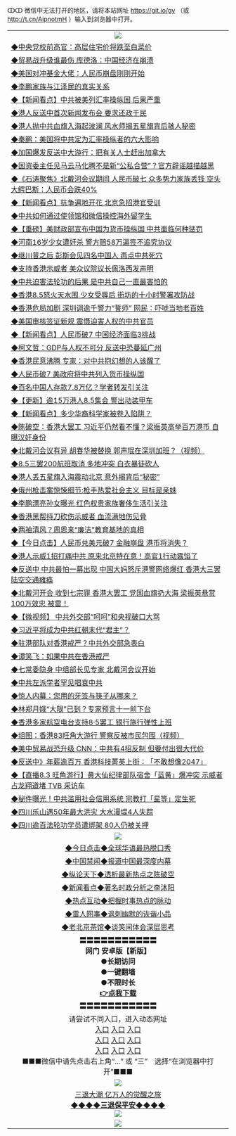 ↀↀ 微信中无法打开的地区，请将本站网址 https://git.io/gy （或 http://t.cn/AipnotmH ）输入到浏览器中打开。 

<table>
  <tr>
    <td align=center><img src="https://github.com/gyhhx/image-upload/blob/master/ogate-c.JPG" /></td>
  </tr>
  <tr>
<td align=left>
<a href="https://z7e5m3p3.stackpathcdn.com/oo.aspx?name=c1059989&key=iulvfagzrxnrcwra&from=gy">◆中央党校前高官：高层住宅价将跌至白菜价</a><br/></td>
  </tr>
  <tr>
<td align=left>
<a href="https://z7e5m3p3.stackpathcdn.com/oo.aspx?name=c1060076&key=iulvfagzrxnrcwra&from=gy">◆贸易战升级谁最伤 库德洛：中国经济在崩溃</a><br/></td>
 </tr>
  <tr>
<td align=left>
<a href="https://z7e5m3p3.stackpathcdn.com/oo.aspx?name=http://www.epochtimes.com/gb/19/8/6/n11434316.htm&key=iulvfagzrxnrcwra&from=gy">◆美国对冲基金大佬：人民币崩盘刚刚开始</a><br/></td>
 </tr>
   <tr>
<td align=left>
<a href="https://z7e5m3p3.stackpathcdn.com/oo.aspx?name=c1059796&key=iulvfagzrxnrcwra&from=gy">◆李鹏家族与江泽民的真实关系</a><br/></td>
   </tr> 
  <tr>
<td align=left>
<a href="https://z7e5m3p3.stackpathcdn.com/oo.aspx?name=c1060075&key=iulvfagzrxnrcwra&from=gy">◆【新闻看点】中共被美列汇率操纵国 后果严重</a><br/></td>
  </tr> 
 <tr>
<td align=left>
<a href="https://z7e5m3p3.stackpathcdn.com/oo.aspx?name=c1059986&key=iulvfagzrxnrcwra&from=gy">◆港人反送中首次新闻发布会 要求还政于民</a><br/>
</td>
   </tr>
 <tr>
<td align=left>
<a href="https://z7e5m3p3.stackpathcdn.com/oo.aspx?name=c1060034&key=iulvfagzrxnrcwra&from=gy">◆港人抛中共血旗入海起波澜 风水师揭五星旗背后骇人秘密</a><br/></td>
  </tr>
  <tr>
<td align=left>
<a href="https://z7e5m3p3.stackpathcdn.com/oo.aspx?name=http://www.soundofhope.org/gb/2019/08/05/n3085592.html&key=iulvfagzrxnrcwra&from=gy">◆秦鹏：美国将中共定为汇率操纵者的六大影响</a><br/></td>
 </tr>
   <tr>
<td align=left>
<a href="https://z7e5m3p3.stackpathcdn.com/oo.aspx?name=https://www.secretchina.com/news/gb/2019/08/06/902773.html&key=iulvfagzrxnrcwra&from=gy">◆加国爆发反送中大游行：把有关人士赶出加拿大</a><br/>
</td>
   </tr>
 <tr>
<td align=left>
<a href="https://z7e5m3p3.stackpathcdn.com/oo.aspx?name=http://www.soundofhope.org/gb/2019/08/05/n3085730.html&key=iulvfagzrxnrcwra&from=gy">◆国资委主任见马云马化腾不是新“公私合营”？官方辟谣越描越黑</a><br/></td>
  </tr>
  <tr>
<td align=left>
<a href="https://z7e5m3p3.stackpathcdn.com/oo.aspx?name=c816850_24_3&key=iulvfagzrxnrcwra&from=gy">◆《石涛聚焦》北戴河会议期间 人民币破七 众多势力家族丢钱 空头大鳄巴斯：人民币会跌40%</a><br/></td>
 </tr>
  <tr>
<td align=left>
<a href="https://z7e5m3p3.stackpathcdn.com/oo.aspx?name=c1060007&key=iulvfagzrxnrcwra&from=gy">◆【新闻看点】抗争遍地开花 北京急招港官受训</a><br/></td>
 </tr>
   <tr>
<td align=left>
<a href="https://z7e5m3p3.stackpathcdn.com/oo.aspx?name=c1060012&key=iulvfagzrxnrcwra&from=gy">◆中共如何通过使领馆和微信操控海外留学生</a><br/></td>
   </tr> 
  <tr>
<td align=left>
<a href="https://z7e5m3p3.stackpathcdn.com/oo.aspx?name=c1059781&key=iulvfagzrxnrcwra&from=gy">◆【重磅】美财政部宣布中国为货币操纵国 中共面临何种惩罚</a><br/></td>
  </tr> 
 <tr>
<td align=left>
<a href="https://z7e5m3p3.stackpathcdn.com/oo.aspx?name=c1059940&key=iulvfagzrxnrcwra&from=gy">◆河南16岁少女遭奸杀 警方赔58万逼签不追究协议</a><br/>
</td>
   </tr>
 <tr>
<td align=left>
<a href="https://z7e5m3p3.stackpathcdn.com/oo.aspx?name=c1059842&key=iulvfagzrxnrcwra&from=gy">◆继川普之后 彭斯会见四名中国人 再点中共死穴</a><br/>
</td>
   </tr>
 <tr>
<td align=left>
<a href="https://z7e5m3p3.stackpathcdn.com/oo.aspx?name=c1059787&key=iulvfagzrxnrcwra&from=gy">◆支持香港示威者 美众议院议长佩洛西发声明</a><br/></td>
  </tr>
  <tr>
<td align=left>
<a href="https://z7e5m3p3.stackpathcdn.com/oo.aspx?name=c1059947&key=iulvfagzrxnrcwra&from=gy">◆中共迫害法轮功的后果 是中共自己一直最害怕的</a><br/></td>
 </tr>
   <tr>
<td align=left>
<a href="https://z7e5m3p3.stackpathcdn.com/oo.aspx?name=c1059845&key=iulvfagzrxnrcwra&from=gy">◆香港8.5怒火天水围 少女受辱后 街坊的十小时警署攻防战</a><br/>
</td>
   </tr>
 <tr>
<td align=left>
<a href="https://z7e5m3p3.stackpathcdn.com/oo.aspx?name=c1059878&key=iulvfagzrxnrcwra&from=gy">◆香港危局加剧 深圳调逾千警力“誓师” 网民：吓唬当地老百姓</a><br/>
</td>
</tr> 
<tr>
<td align=left>
<a href="https://z7e5m3p3.stackpathcdn.com/oo.aspx?name=c1060117&key=iulvfagzrxnrcwra&from=gy">◆美国审核签证新规 震慑迫害人权的中共官员</a><br/>
</td>       
</tr> 

  <tr>
<td align=left>
<a href="https://z7e5m3p3.stackpathcdn.com/oo.aspx?name=c1059588&key=iulvfagzrxnrcwra&from=gy">◆【新闻看点】人民币破7 中国经济面临3挑战</a><br/></td>
  </tr>
  <tr>
<td align=left>
<a href="https://z7e5m3p3.stackpathcdn.com/oo.aspx?name=c1059579&key=iulvfagzrxnrcwra&from=gy">◆柯文哲：GDP与人权不可分 反送中恐蔓延广州</a><br/></td>
 </tr>
  <tr>
<td align=left>
<a href="https://z7e5m3p3.stackpathcdn.com/oo.aspx?name=c1059578&key=iulvfagzrxnrcwra&from=gy">◆香港民意沸腾 专家：对中共抱幻想的人该醒了</a><br/></td>
 </tr>
   <tr>
<td align=left>
<a href="https://z7e5m3p3.stackpathcdn.com/oo.aspx?name=c1059657&key=iulvfagzrxnrcwra&from=gy">◆人民币破7 美政府将中共列入货币操纵国</a><br/></td>
   </tr> 
  <tr>
<td align=left>
<a href="https://z7e5m3p3.stackpathcdn.com/oo.aspx?name=c1059577&key=iulvfagzrxnrcwra&from=gy">◆百名中国人存款7.8万亿？学者转发引关注</a><br/></td>
  </tr> 
 <tr>
<td align=left>
<a href="https://z7e5m3p3.stackpathcdn.com/oo.aspx?name=c1059431&key=iulvfagzrxnrcwra&from=gy">◆【更新】逾15万港人8.5集会 警出动装甲车</a><br/>
</td>
   </tr>
 <tr>
<td align=left>
<a href="https://z7e5m3p3.stackpathcdn.com/oo.aspx?name=c1059602&key=iulvfagzrxnrcwra&from=gy">◆【新闻看点】多少华裔科学家被卷入陷阱？</a><br/></td>
  </tr>
  <tr>
<td align=left>
<a href="https://z7e5m3p3.stackpathcdn.com/oo.aspx?name=c1059560&key=iulvfagzrxnrcwra&from=gy">◆陈破空：香港大罢工 习近平仍然看不懂？梁振英高举百万港币 自曝汉奸身份</a><br/></td>
 </tr>
   <tr>
<td align=left>
<a href="https://z7e5m3p3.stackpathcdn.com/oo.aspx?name=c1059392&key=iulvfagzrxnrcwra&from=gy">◆北戴河会议有异 胡春华被替换 郭声琨在深圳加班？（视频）</a><br/>
</td>
   </tr>
 <tr>
<td align=left>
<a href="https://z7e5m3p3.stackpathcdn.com/oo.aspx?name=http://www.ntdtv.com/gb/2019/08/05/a102638150.html&key=iulvfagzrxnrcwra&from=gy">◆8.5三罢200航班取消 多地冲突 白衣暴徒砍人</a><br/></td>
  </tr>
  <tr>
<td align=left>
<a href="https://z7e5m3p3.stackpathcdn.com/oo.aspx?name=http://www.secretchina.com/news/gb/2019/08/06/902765.html&key=iulvfagzrxnrcwra&from=gy">◆港人丢五星旗入海震动北京 意外揭背后“秘密”</a><br/></td>
 </tr>
  <tr>
<td align=left>
<a href="https://z7e5m3p3.stackpathcdn.com/oo.aspx?name=http://www.ntdtv.com/gb/2019/08/05/a102638258.html&key=iulvfagzrxnrcwra&from=gy">◆俄州枪击案惊悚细节:枪手热爱社会主义 目标是亲妹</a><br/></td>
 </tr>
   <tr>
<td align=left>
<a href="https://z7e5m3p3.stackpathcdn.com/oo.aspx?name=http://www.secretchina.com/news/gb/2019/08/06/902803.html&key=iulvfagzrxnrcwra&from=gy">◆李鹏漂亮孙女曝光 红色权贵家族奢侈生活引关注</a><br/></td>
   </tr> 
  <tr>
<td align=left>
<a href="https://z7e5m3p3.stackpathcdn.com/oo.aspx?name=http://www.ntdtv.com/gb/2019/08/05/a102638206.html&key=iulvfagzrxnrcwra&from=gy">◆香港黑帮持刀砍伤示威者 血流满地伤见骨</a><br/></td>
  </tr> 
 <tr>
<td align=left>
<a href="https://z7e5m3p3.stackpathcdn.com/oo.aspx?name=http://www.secretchina.com/news/gb/2019/08/06/902361.html&key=iulvfagzrxnrcwra&from=gy">◆两袖清风？周恩来“廉洁”教育基地的真相</a><br/>
</td>
   </tr>
 <tr>
<td align=left>
<a href="https://z7e5m3p3.stackpathcdn.com/oo.aspx?name=http://www.ntdtv.com/gb/2019/08/05/a102638115.html&key=iulvfagzrxnrcwra&from=gy">◆【今日点击】人民币兑美元破7 金融崩盘 港币将消失？</a><br/>
</td>
   </tr>
 <tr>
<td align=left>
<a href="https://z7e5m3p3.stackpathcdn.com/oo.aspx?name=c1059541&key=iulvfagzrxnrcwra&from=gy">◆港人示威1招打痛中共 原来北京特在意！高官1行动露馅了</a><br/></td>
  </tr>
  <tr>
<td align=left>
<a href="https://z7e5m3p3.stackpathcdn.com/oo.aspx?name=c1059561&key=iulvfagzrxnrcwra&from=gy">◆反送中 中共最怕一幕出现 中国大妈怒斥港警网络爆红 香港大三罢陆空交通瘫痪</a><br/></td>
 </tr>
   <tr>
<td align=left>
<a href="https://z7e5m3p3.stackpathcdn.com/oo.aspx?name=c1059559&key=iulvfagzrxnrcwra&from=gy">◆北戴河开会 收到七宗罪 香港大罢工 党国血旗扔大海 梁振英悬赏100万效忠 被雷！</a><br/>
</td>
   </tr>
 <tr>
<td align=left>
<a href="https://z7e5m3p3.stackpathcdn.com/oo.aspx?name=c1059661&key=iulvfagzrxnrcwra&from=gy">◆【微视频】 中共外交部“呵呵”和央视破口大骂</a><br/>
</td>
</tr> 
<tr>
<td align=left>
<a href="https://z7e5m3p3.stackpathcdn.com/oo.aspx?name=c1059371&key=iulvfagzrxnrcwra&from=gy">◆习近平将成为中共红朝末代“君主”？</a><br/>
</td>       
</tr> 

  <tr>
<td align=left>
<a href="https://z7e5m3p3.stackpathcdn.com/oo.aspx?name=c1058750&key=iulvfagzrxnrcwra&from=gy">◆驻港部队对香港戒严？中共外交部急表白</a><br/></td>
  </tr>
  <tr>
<td align=left>
<a href="https://z7e5m3p3.stackpathcdn.com/oo.aspx?name=c1058585&key=iulvfagzrxnrcwra&from=gy">◆谭笑飞：如果中共在香港戒严</a><br/></td>
 </tr>
  <tr>
<td align=left>
<a href="https://z7e5m3p3.stackpathcdn.com/oo.aspx?name=c1058790&key=iulvfagzrxnrcwra&from=gy">◆七常委隐身 中组部长见专家 北戴河会议开始</a><br/></td>
 </tr>
   <tr>
<td align=left>
<a href="https://z7e5m3p3.stackpathcdn.com/oo.aspx?name=c1058636&key=iulvfagzrxnrcwra&from=gy">◆中共左派学者罕见唱衰中共</a><br/></td>
   </tr> 
  <tr>
<td align=left>
<a href="https://z7e5m3p3.stackpathcdn.com/oo.aspx?name=c1058900&key=iulvfagzrxnrcwra&from=gy">◆惊人内幕：您用的牙签与筷子从哪来？</a><br/></td>
  </tr> 
 <tr>
<td align=left>
<a href="https://z7e5m3p3.stackpathcdn.com/oo.aspx?name=http://www.ntdtv.com/gb/2019/08/04/a102637071.html&key=iulvfagzrxnrcwra&from=gy">◆林郑月娥“大限”已到？专家预言十一前下台</a><br/>
</td>
   </tr>
 <tr>
<td align=left>
<a href="https://z7e5m3p3.stackpathcdn.com/oo.aspx?name=http://www.ntdtv.com/gb/2019/08/03/a102636930.html&key=iulvfagzrxnrcwra&from=gy">◆香港多家航空电台支持8·5罢工 银行施行弹性上班</a><br/></td>
  </tr>
  <tr>
<td align=left>
<a href="https://z7e5m3p3.stackpathcdn.com/oo.aspx?name=http://www.ntdtv.com/gb/2019/08/04/a102637162.html&key=iulvfagzrxnrcwra&from=gy">◆组图：香港83旺角大游行 警察反被市民包围（视频）</a><br/></td>
 </tr>
   <tr>
<td align=left>
<a href="https://z7e5m3p3.stackpathcdn.com/oo.aspx?name=c1058809&key=iulvfagzrxnrcwra&from=gy">◆美中贸易战恐升级 CNN：中共有4招反制 但要付出很大代价</a><br/>
</td>
   </tr>
 <tr>
<td align=left>
<a href="https://z7e5m3p3.stackpathcdn.com/oo.aspx?name=c1058823&key=iulvfagzrxnrcwra&from=gy">◆反送中》年薪逾百万 香港科技菁英上街︰「不敢想像2047」</a><br/></td>
  </tr>
  <tr>
<td align=left>
<a href="https://z7e5m3p3.stackpathcdn.com/oo.aspx?name=c1058864&key=iulvfagzrxnrcwra&from=gy">◆【直播8.3 旺角游行】黄大仙纪律部队宿舍「蓝黄」爆冲突 示威者占龙翔道堵 TVB 采访车</a><br/></td>
 </tr>
  <tr>
<td align=left>
<a href="https://z7e5m3p3.stackpathcdn.com/oo.aspx?name=c1058841&key=iulvfagzrxnrcwra&from=gy">◆秘件曝光！中共滥用社会信用系统 宗教打「星等」定生死</a><br/></td>
 </tr>
   <tr>
<td align=left>
<a href="https://z7e5m3p3.stackpathcdn.com/oo.aspx?name=c1058839&key=iulvfagzrxnrcwra&from=gy">◆四川乐山遇50年最大洪灾 大水漫堤4人失踪</a><br/></td>
   </tr> 
  <tr>
<td align=left>
<a href="https://z7e5m3p3.stackpathcdn.com/oo.aspx?name=c1058830&key=iulvfagzrxnrcwra&from=gy">◆四川逾百法轮功学员遭绑架 80人仍被关押</a><br/></td>
  </tr> 
  <tr>
    <td align=center><img src="https://github.com/gyhhx/image-upload/blob/master/title1.jpg" /></td>
  </tr>
   <tr>
   <td align=center> 
<a href="https://xvery.li/oo.aspx?name=c816850&key=lvvdiyawanfwimxk&from=gy&tag=9877">◆今日点击◆全球华语最热脱口秀</a><br/>
    </td>
  </tr>
  <tr>
  <td align=center>
<a href="https://xvery.li/oo.aspx?name=c816860&key=lvvdiyawanfwimxk&from=gy&tag=99733110">◆中国禁闻◆报道中国最深度内幕</a><br/>
   </tr>
  <tr>
     <td align=center>
<a href="https://xvery.li/oo.aspx?name=c816855&key=lvvdiyawanfwimxk&from=gy&tag=997110">◆纵论天下◆透析最新热点之陈破空</a><br/>
   </tr>
   <tr>
      <td align=center>
<a href="https://xvery.li/oo.aspx?name=c838308&key=lvvdiyawanfwimxk&from=gy&tag=9973110">◆新闻看点◆著名时政分析之李沐阳</a><br/>
   </tr>
   <tr>
     <td align=center>
<a href="https://xvery.li/oo.aspx?name=c816852&key=lvvdiyawanfwimxk&from=gy&tag=9733110">◆热点互动◆把握时事热点的脉动</a><br/>
   </tr>
   <tr>
      <td align=center>
<a href="https://xvery.li/oo.aspx?name=c816694&key=lvvdiyawanfwimxk&from=gy&tag=93310">◆雷人网事◆讽刺幽默的诙谐小品</a><br/>
   </tr>
   <tr>
    <td align=center>
<a href="https://xvery.li/oo.aspx?name=c816650&key=lvvdiyawanfwimxk&from=gy&tag=9973110">◆老北京茶馆◆谈笑间体会深层思考</a><br/>
   </tr>
  <tr>
    <td align=center>
 <b>〓〓〓〓〓〓〓〓〓〓〓<br/>网门 安卓版【新版】<br/> ●长期访问<br/> ●一键翻墙<br/>  ●不限时长<br/> 
 <a href="https://share.weiyun.com/5kBPo9g">👉<b>点我下载</a><br/>〓〓〓〓〓〓〓〓〓〓〓<br/>
    </td>
    </tr>
   <tr>
    <td align=center>请尝试不同入口，进入动态网址<br/>
      <a href="https://s3.us-east-2.amazonaws.com/ogateo/show.htm">入口</a>
      <a href="https://s3.ca-central-1.amazonaws.com/ogatec/show.htm">入口</a>
      <a href="https://s3.ap-southeast-2.amazonaws.com/ogatey/show.htm">入口</a><br/>
      <a href="https://s3.ap-northeast-2.amazonaws.com/ogates/show.htm">入口</a>
      <a href="https://s3.eu-central-1.amazonaws.com/ogatef/show.htm">入口</a>
      <a href="https://s3.ap-south-1.amazonaws.com/ogatem/show.htm">入口</a><br/>
      <a href="https://s3-us-west-1.amazonaws.com/ogaten/show.htm">入口</a>
      <a href="https://s3.eu-west-2.amazonaws.com/ogatel/show.htm">入口</a>
      <a href="https://s3.ap-northeast-1.amazonaws.com/ogatet/show.htm">入口</a><br/>
      ■■■微信中请先点击右上角“...” 或 “三”　选择“在浏览器中打开”■■■<b><br/>
    </td>
  </tr>
  <tr>
    <td align=center><img src="https://github.com/gyhhx/image-upload/blob/master/3.jpg" /> </td>
</tr>
  <tr>  
  <td align=center>
  <a href="http://ctbtfdoocixoa.global.ssl.fastly.net/oo.aspx?name=c894205&key=ofejcfaxcltk&from=gy&tag=9973110">三退大潮 亿万人的觉醒之旅</a><br/>
      <a href="http://ctbtfdoocixoa.global.ssl.fastly.net/oo.aspx?name=ogQuit.aspx&key=ofejcfaxcltk&from=gy"><b>◆◆◆◆三退保平安◆◆◆◆<br/></a>
      <img src="https://github.com/gyhhx/image-upload/blob/master/3t.jpg" /><br/>
      </td>
  </tr>
   <tr>
    <td align=center><img src="https://raw.githubusercontent.com/oGate2/Up/master/oGate_640.jpg"/></td>
  </tr>
</table>



